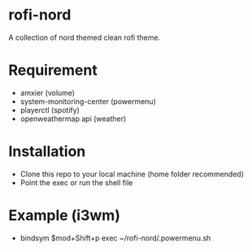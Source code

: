 # rofi-nord
A collection of nord themed clean rofi theme.

# Requirement
- amxier                    (volume)
- system-monitoring-center  (powermenu)
- playerctl                 (spotify)
- openweathermap api        (weather)

# Installation
- Clone this repo to your local machine (home folder recommended)
- Point the exec or run the shell file


# Example (i3wm)
- bindsym $mod+Shift+p exec ~/rofi-nord/.powermenu.sh
